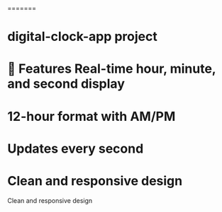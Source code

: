 
=======
# digital-clock-app project

🚀 Features
Real-time hour, minute, and second display
=========
12-hour format with AM/PM
=========
Updates every second
=========
Clean and responsive design
=======
Clean and responsive design

